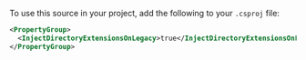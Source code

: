 To use this source in your project, add the following to your `.csproj` file:

```xml
<PropertyGroup>
  <InjectDirectoryExtensionsOnLegacy>true</InjectDirectoryExtensionsOnLegacy>
</PropertyGroup>
```
